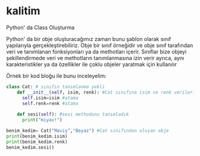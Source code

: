 # kalitim
Python' da Class Oluşturma


Python' da bir obje oluşturacağımız zaman bunu şablon olarak sınıf yapılarıyla gerçekleştirebiliriz. Obje bir sınıf örneğidir ve obje sınıf tarafından veri ve tanımlanan fonksiyonları ya da methotları içerir. Sınıflar bize objeyi şekillendirmede veri ve methotların tanımlanmasına izin verir ayrıca, aynı karakteristikler ya da özellikler ile çoklu objeler yaratmak için kullanılır

Örnek bir kod bloğu ile bunu inceleyelim:
```python
class Cat: # sınıfın tanımlanma şekli
    def __init__(self, isim, renk): #Cat sınıfına isim ve renk verilerini tanımladık
      self.isim=isim #atama
      self.renk=renk #atama
    
    def sesi(self): #sesi methodunu tanımladık
      print("miyav!")

benim_kedim= Cat("Maviş","Beyaz") #Cat sınıfından oluşan obje
print(benim_kedim.isim)
print(benim_kedim.renk)
benim_kedim.sesi()
```
